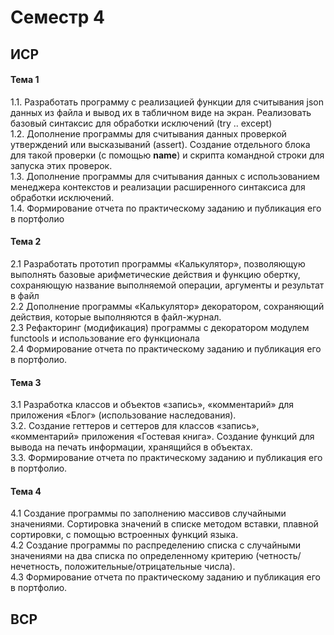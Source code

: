 # Семестр 4
## ИСР
#### Тема 1
1.1. Разработать программу с реализацией функции для считывания json данных из файла и вывод их в табличном виде на экран. Реализовать базовый синтаксис для обработки исключений (try .. except)   
1.2. Дополнение программы для считывания данных проверкой утверждений или высказываний (assert). Создание отдельного блока для такой проверки (с помощью __name__) и скрипта командной строки для запуска этих проверок.    
1.3. Дополнение программы для считывания данных с использованием менеджера контекстов и реализации расширенного синтаксиса для обработки исключений.    
1.4. Формирование отчета по практическому заданию и публикация его в портфолио   
#### Тема 2
2.1 Разработать прототип программы «Калькулятор», позволяющую выполнять базовые арифметические действия и функцию обертку, сохраняющую название выполняемой операции, аргументы и результат в файл     
2.2 Дополнение программы «Калькулятор» декоратором, сохраняющий действия, которые выполняются в файл-журнал.   
2.3 Рефакторинг (модификация) программы с декоратором модулем functools и использование его функционала   
2.4 Формирование отчета по практическому заданию и публикация его в портфолио.   
#### Тема 3
3.1 Разработка классов и объектов «запись», «комментарий» для приложения «Блог» (использование наследования).    
3.2. Создание геттеров и сеттеров для классов «запись», «комментарий» приложения «Гостевая книга». Создание функций для вывода на печать информации, хранящийся в объектах.   
3.3. Формирование отчета по практическому заданию и публикация его в портфолио.   
#### Тема 4
4.1 Создание программы по заполнению массивов случайными значениями. Сортировка значений в списке методом вставки, плавной сортировки, с помощью встроенных функций языка.    
4.2 Создание программы по распределению списка с случайными значениями на два списка по определенному критерию (четность/нечетность, положительные/отрицательные числа).    
4.3 Формирование отчета по практическому заданию и публикация его в портфолио.  

## ВСР
